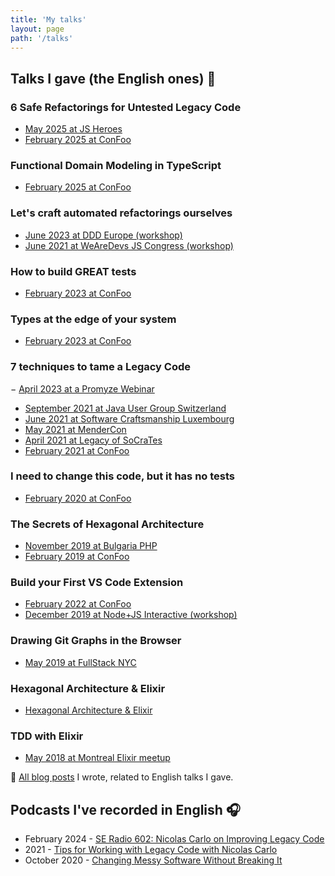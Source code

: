 ```yaml
---
title: 'My talks'
layout: page
path: '/talks'
---
```


## Talks I gave (the English ones) 🎤

### 6 Safe Refactorings for Untested Legacy Code

- [May 2025 at JS Heroes](https://jsheroes.io/#agenda)
- [February 2025 at ConFoo](https://confoo.ca/en/2025/session/6-safe-refactorings-for-untested-legacy-code)

### Functional Domain Modeling in TypeScript

- [February 2025 at ConFoo](https://confoo.ca/en/2025/session/functional-domain-modeling-in-typescript)

### Let's craft automated refactorings ourselves

- [June 2023 at DDD Europe (workshop)](https://2023.dddeurope.com/program/lets-craft-automated-refactorings-ourselves/)
- [June 2021 at WeAreDevs JS Congress (workshop)](https://understandlegacycode.com/assets/talks/build-vscode-extension-slides.pdf)

### How to build GREAT tests

- [February 2023 at ConFoo](https://confoo.ca/en/2023/session/how-to-build-great-tests)

### Types at the edge of your system

- [February 2023 at ConFoo](https://confoo.ca/en/2023/session/types-at-the-edge-of-your-system)

### 7 techniques to tame a Legacy Code

− [April 2023 at a Promyze Webinar](https://youtu.be/zd9gt71fbrU)

- [September 2021 at Java User Group Switzerland](https://youtu.be/ZmnI1cuS02k)
- [June 2021 at Software Craftsmanship Luxembourg](https://youtu.be/sAbvS7nQtQ8)
- [May 2021 at MenderCon](https://youtu.be/6KUUbV0NcA8)
- [April 2021 at Legacy of SoCraTes](https://www.youtube.com/watch?v=f3B8CqL1Pbg)
- [February 2021 at ConFoo](https://confoo.ca/en/yul2021/session/7-techniques-to-regain-control-of-a-legacy-codebase)

### I need to change this code, but it has no tests

- [February 2020 at ConFoo](https://confoo.ca/en/yul2020/session/i-need-to-change-this-code-but-it-has-no-test)

### The Secrets of Hexagonal Architecture

- [November 2019 at Bulgaria PHP](https://youtu.be/iQE_XDJVAZA)
- [February 2019 at ConFoo](https://confoo.ca/en/yul2019/session/the-secrets-of-hexagonal-architecture)

### Build your First VS Code Extension

- [February 2022 at ConFoo](https://confoo.ca/en/2022/session/let-s-build-your-own-vs-code-automated-refactorings)
- [December 2019 at Node+JS Interactive (workshop)](/en/2019/12/workshop-build-vscode-extension/)

### Drawing Git Graphs in the Browser

- [May 2019 at FullStack NYC](/en/2019/06/drawing-git-graphs-browser/)

### Hexagonal Architecture & Elixir

- [Hexagonal Architecture & Elixir](https://youtu.be/sdM1KkjtCe8)

### TDD with Elixir

- [May 2018 at Montreal Elixir meetup](https://youtu.be/HlGaHZWqItU)

🎩 [All blog posts](/tags/talk/) I wrote, related to English talks I gave.

## Podcasts I've recorded in English 🎧

- February 2024 - [SE Radio 602: Nicolas Carlo on Improving Legacy Code](https://se-radio.net/2024/02/se-radio-602-nicolas-carlo-on-improving-legacy-code/)
- 2021 - [Tips for Working with Legacy Code with Nicolas Carlo](https://www.codewithjason.com/podcast/9478269-046-tips-for-working-with-legacy-code-with-nicolas-carlo/)
- October 2020 - [Changing Messy Software Without Breaking It](https://maintainable.fm/episodes/nicolas-carlo-changing-messy-software-without-breaking-it)
